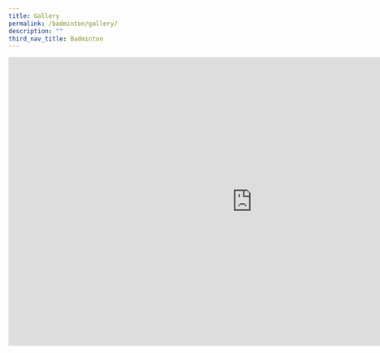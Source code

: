 ```yaml
---
title: Gallery
permalink: /badminton/gallery/
description: ""
third_nav_title: Badminton
---
```

<iframe allowfullscreen="true" height="569" width="960" frameborder="0" src="https://docs.google.com/presentation/d/e/2PACX-1vSfy1Oohp0FxGrl7J7naElCF7ITHc1BgIrOL4Vk1iO9dwpbsoSDlwOQA1ZIzfTNdrh5HuBha8IPxizX/embed?start=true&amp;loop=true&amp;delayms=3000"></iframe>